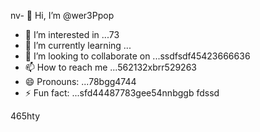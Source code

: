 nv- 👋 Hi, I’m @wer3Ppop
- 👀 I’m interested in ...73
- 🌱 I’m currently learning ...
- 💞️ I’m looking to collaborate on ...ssdfsdf45423666636
- 📫 How to reach me ...562132xbrr529263
- 😄 Pronouns: ...78bgg4744
- ⚡ Fun fact: ...sfd44487783gee54nnbggb
fdssd
<!---jl456asdgjllm.lm45596969
wer3Ppop/wer3Ppop is a ✨ special ✨ repository 2because its `README.md` (this file) appears on your GitHub profile.
You can click the Preview link to take a look at your changes.1441cbv
--->465hty
